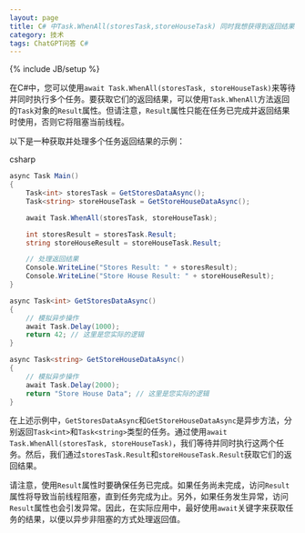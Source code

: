 ```yaml
---
layout: page
title: C# 中Task.WhenAll(storesTask,storeHouseTask) 同时我想获得到返回结果
category: 技术
tags: ChatGPT问答 C#
---
```

{% include JB/setup %}

在C#中，您可以使用`await Task.WhenAll(storesTask, storeHouseTask)`来等待并同时执行多个任务。要获取它们的返回结果，可以使用`Task.WhenAll`方法返回的`Task`对象的`Result`属性。但请注意，`Result`属性只能在任务已完成并返回结果时使用，否则它将阻塞当前线程。

以下是一种获取并处理多个任务返回结果的示例：

csharp

```csharp
async Task Main()
{
    Task<int> storesTask = GetStoresDataAsync();
    Task<string> storeHouseTask = GetStoreHouseDataAsync();

    await Task.WhenAll(storesTask, storeHouseTask);

    int storesResult = storesTask.Result;
    string storeHouseResult = storeHouseTask.Result;

    // 处理返回结果
    Console.WriteLine("Stores Result: " + storesResult);
    Console.WriteLine("Store House Result: " + storeHouseResult);
}

async Task<int> GetStoresDataAsync()
{
    // 模拟异步操作
    await Task.Delay(1000);
    return 42; // 这里是您实际的逻辑
}

async Task<string> GetStoreHouseDataAsync()
{
    // 模拟异步操作
    await Task.Delay(2000);
    return "Store House Data"; // 这里是您实际的逻辑
}
```

在上述示例中，`GetStoresDataAsync`和`GetStoreHouseDataAsync`是异步方法，分别返回`Task<int>`和`Task<string>`类型的任务。通过使用`await Task.WhenAll(storesTask, storeHouseTask)`，我们等待并同时执行这两个任务。然后，我们通过`storesTask.Result`和`storeHouseTask.Result`获取它们的返回结果。

请注意，使用`Result`属性时要确保任务已完成。如果任务尚未完成，访问`Result`属性将导致当前线程阻塞，直到任务完成为止。另外，如果任务发生异常，访问`Result`属性也会引发异常。因此，在实际应用中，最好使用`await`关键字来获取任务的结果，以便以异步非阻塞的方式处理返回值。
